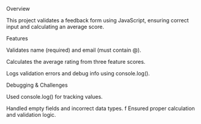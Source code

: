 Overview

This project validates a feedback form using JavaScript, ensuring correct input and calculating an average score.

Features

Validates name (required) and email (must contain @).

Calculates the average rating from three feature scores.

Logs validation errors and debug info using console.log().

Debugging & Challenges

Used console.log() for tracking values.

Handled empty fields and incorrect data types.
f
Ensured proper calculation and validation logic.

